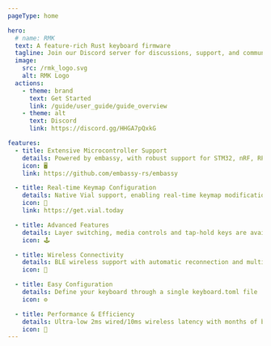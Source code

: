 ```yaml
---
pageType: home

hero:
  # name: RMK
  text: A feature-rich Rust keyboard firmware
  tagline: Join our Discord server for discussions, support, and community collaboration!
  image:
    src: /rmk_logo.svg
    alt: RMK Logo
  actions:
    - theme: brand
      text: Get Started
      link: /guide/user_guide/guide_overview
    - theme: alt
      text: Discord
      link: https://discord.gg/HHGA7pQxkG

features:
  - title: Extensive Microcontroller Support
    details: Powered by embassy, with robust support for STM32, nRF, RP2040, and ESP32
    icon: 🖥️
    link: https://github.com/embassy-rs/embassy

  - title: Real-time Keymap Configuration
    details: Native Vial support, enabling real-time keymap modification over BLE connections wirelessly
    icon: 🧪
    link: https://get.vial.today

  - title: Advanced Features
    details: Layer switching, media controls and tap-hold keys are available out-of-the-box
    icon: 🕹️

  - title: Wireless Connectivity
    details: BLE wireless support with automatic reconnection and multi-device (tested on nRF52840, ESP32-C3, and ESP32-S3)
    icon: 📡

  - title: Easy Configuration
    details: Define your keyboard through a single keyboard.toml file
    icon: ⚙️

  - title: Performance & Efficiency
    details: Ultra-low 2ms wired/10ms wireless latency with months of battery life
    icon: 🔋
---
```

